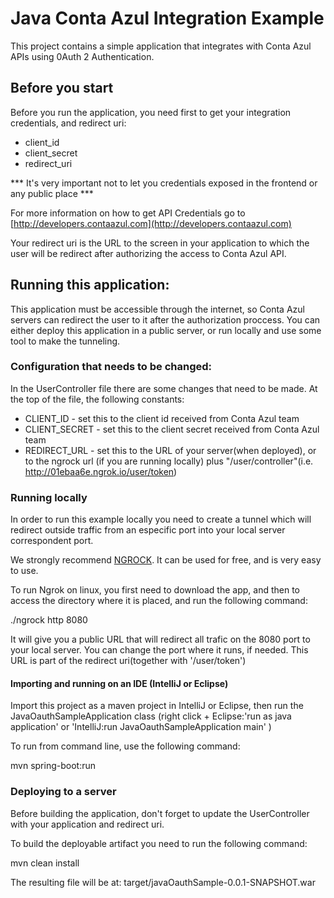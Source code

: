 # Java Conta Azul Integration Example

This project contains a simple application that integrates with Conta Azul APIs using 0Auth 2 Authentication.

## Before you start

Before you run the application, you  need first to get your integration credentials, and redirect uri:

- client_id
- client_secret
- redirect_uri

*** It's very important not to let  you credentials exposed in the frontend or any public place ***

For more information on how to get API Credentials go to [http://developers.contaazul.com](http://developers.contaazul.com)

Your redirect uri is the URL to the screen in your application to which the user will be redirect after authorizing the access to Conta Azul API.

## Running this application:

This application must be accessible through the internet, so Conta Azul servers can redirect the user to it after the authorization proccess.
You can either deploy this application in a public server, or run locally and use some tool to make the tunneling.

### Configuration that needs to be changed:

In the UserController file there are some changes that need to be made. At the top of the file, the following constants:

- CLIENT_ID - set this to the client id received from Conta Azul team
- CLIENT_SECRET - set this to the client secret received from Conta Azul team
- REDIRECT_URL - set this to the URL of your server(when deployed), or to the ngrock url (if you are running locally) plus 
"/user/controller"(i.e. http://01ebaa6e.ngrok.io/user/token)

### Running locally

In order to run this example locally you need to create a tunnel which will redirect outside traffic from an especific port 
into your local server correspondent port.

We strongly recommend [NGROCK](https://ngrok.com/). It can be used for free, and is very easy to use.

To run Ngrok on linux, you first need to download the app, and then  to access the directory where it is placed, and run the following command:

./ngrock http 8080

It will give you a public URL that will redirect all trafic on the 8080 port to your local server.
You can change the port where it runs, if needed.  This URL is part of the redirect uri(together with '/user/token')

#### Importing and running on an IDE (IntelliJ or Eclipse)

Import this project as a maven project in IntelliJ or Eclipse,  then run the JavaOauthSampleApplication class
(right click + Eclipse:'run as java application' or 'IntelliJ:run JavaOauthSampleApplication main' )

To run from command line, use the following command:

mvn spring-boot:run

### Deploying to a server

Before building the application, don't forget to update the UserController with your application and redirect uri.  

To build the deployable artifact you  need to run the following command:

mvn clean install

The resulting file will be at: target/javaOauthSample-0.0.1-SNAPSHOT.war